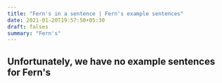 ```yaml
---
title: "Fern's in a sentence | Fern's example sentences"
date: 2021-01-20T19:57:50+05:30
draft: falses
summary: "Fern's"
---
```

## Unfortunately, we have no example sentences for Fern's                 
